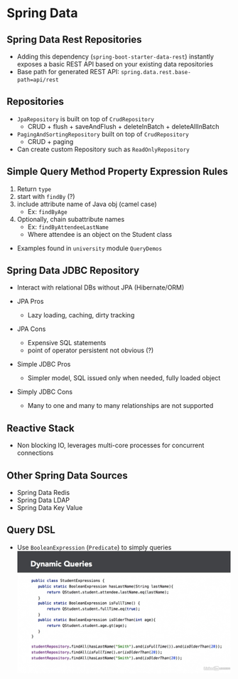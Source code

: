 # Spring Data

## Spring Data Rest Repositories
- Adding this dependency (`spring-boot-starter-data-rest`) instantly exposes a basic REST API based on your existing
  data repositories
- Base path for generated REST API: `spring.data.rest.base-path=api/rest`

## Repositories
- `JpaRepository` is built on top of `CrudRepository`
    - CRUD + flush + saveAndFlush + deleteInBatch + deleteAllInBatch
- `PagingAndSortingRepository` built on top of `CrudRepository`
    - CRUD + paging
- Can create custom Repository such as `ReadOnlyRepository
  `
## Simple Query Method Property Expression Rules
1. Return `type`
2. start with `findBy` (?)
3. include attribute name of Java obj (camel case)
    - Ex: `findByAge`
4. Optionally, chain subattribute names
    - Ex: `findByAttendeeLastName`
    - Where attendee is an object on the Student class
- Examples found in `university` module `QueryDemos`
    
## Spring Data JDBC Repository
- Interact with relational DBs without JPA (Hibernate/ORM)


- JPA Pros
    - Lazy loading, caching, dirty tracking
- JPA Cons
    - Expensive SQL statements
    - point of operator persistent not obvious (?)
    

- Simple JDBC Pros
    - Simpler model, SQL issued only when needed, fully loaded object
- Simply JDBC Cons
    - Many to one and many to many relationships are not supported

## Reactive Stack
- Non blocking IO, leverages multi-core processes for concurrent
connections
  
## Other Spring Data Sources
- Spring Data Redis
- Spring Data LDAP
- Spring Data Key Value

## Query DSL
- Use `BooleanExpression` (`Predicate`) to simply queries
![Slide](images/Dynamic-Queries-Slide.png)